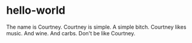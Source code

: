 # hello-world
The name is Courtney.
Courtney is simple.  A simple bitch.
Courtney likes music. And wine. And carbs.
Don't be like Courtney.
